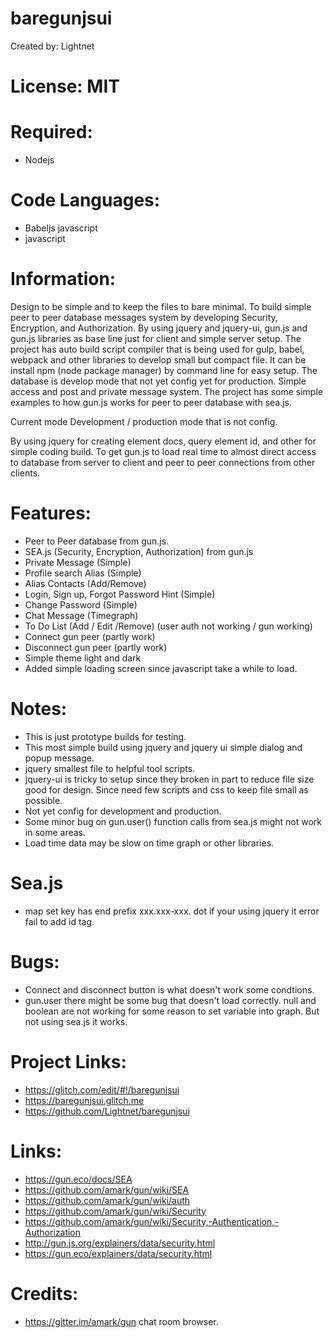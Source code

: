 # baregunjsui

Created by: Lightnet

# License: MIT

# Required:
 * Nodejs

# Code Languages:
 * Babeljs javascript
 * javascript

# Information:
  Design to be simple and to keep the files to bare minimal. To build simple peer to peer database messages system by developing Security, Encryption, and Authorization. By using jquery and jquery-ui, gun.js and gun.js libraries as base line just for client and simple server setup. The project has auto build script compiler that is being used for gulp, babel, webpack and other libraries to develop small but compact file. It can be install npm (node package manager) by command line for easy setup. The database is develop mode that not yet config yet for production. Simple access and post and private message system. The project has some simple examples to how gun.js works for peer to peer database with sea.js.

  Current mode Development / production mode that is not config.

  By using jquery for creating element docs, query element id, and other for simple coding build. To get gun.js to load real time to almost direct access to database from server to client and peer to peer connections from other clients.

# Features:
 * Peer to Peer database from gun.js.
 * SEA.js (Security, Encryption, Authorization) from gun.js
 * Private Message (Simple)
 * Profile search Alias (Simple)
 * Alias Contacts (Add/Remove)
 * Login, Sign up, Forgot Password Hint (Simple)
 * Change Password (Simple)
 * Chat Message (Timegraph)
 * To Do List (Add / Edit /Remove) (user auth not working / gun working)
 * Connect gun peer (partly work)
 * Disconnect gun peer (partly work)
 * Simple theme light and dark
 * Added simple loading screen since javascript take a while to load.

# Notes:
 * This is just prototype builds for testing.
 * This most simple build using jquery and jquery ui simple dialog and popup message.
 * jquery smallest file to helpful tool scripts.
 * jquery-ui is tricky to setup since they broken in part to reduce file size good for design. Since need few scripts and css to keep file small as possible.
 * Not yet config for development and production.
 * Some minor bug on gun.user() function calls from sea.js might not work in some areas.
 * Load time data may be slow on time graph or other libraries.

# Sea.js
 * map set key has end prefix xxx.xxx-xxx. dot if your using jquery it error fail to add id tag.

# Bugs:
 * Connect and disconnect button is what doesn't work some condtions.
 * gun.user there might be some bug that doesn't load correctly. null and boolean are not working for some reason to set variable into graph. But not using sea.js it works.

# Project Links:
 * https://glitch.com/edit/#!/baregunjsui
 * https://baregunjsui.glitch.me
 * https://github.com/Lightnet/baregunjsui
 
# Links:
 * https://gun.eco/docs/SEA
 * https://github.com/amark/gun/wiki/SEA
 * https://github.com/amark/gun/wiki/auth
 * https://github.com/amark/gun/wiki/Security
 * https://github.com/amark/gun/wiki/Security,-Authentication,-Authorization
 * http://gun.js.org/explainers/data/security.html
 * https://gun.eco/explainers/data/security.html

# Credits:
 * https://gitter.im/amark/gun chat room browser.